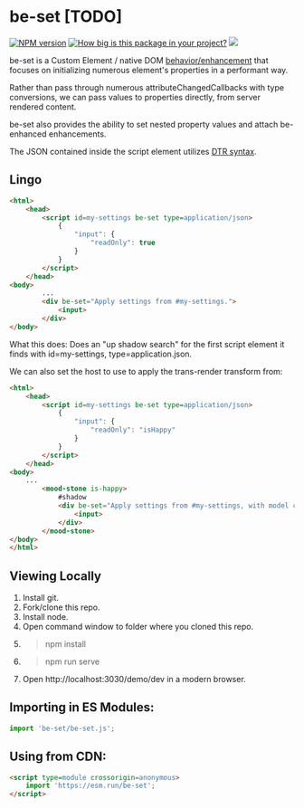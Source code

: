 # be-set [TODO]

[![NPM version](https://badge.fury.io/js/be-set.png)](http://badge.fury.io/js/be-set)
[![How big is this package in your project?](https://img.shields.io/bundlephobia/minzip/be-set?style=for-the-badge)](https://bundlephobia.com/result?p=be-set)
<img src="http://img.badgesize.io/https://cdn.jsdelivr.net/npm/be-set?compression=gzip">

be-set is a Custom Element / native DOM [behavior/enhancement](https://github.com/bahrus/be-enhanced) that focuses on initializing numerous element's  properties in a performant way.  

Rather than pass through numerous attributeChangedCallbacks with type conversions, we can pass values to properties directly, from server rendered content.

be-set also provides the ability to set nested property values and attach be-enhanced enhancements.


The JSON contained inside the script element utilizes [DTR syntax](https://github.com/bahrus/trans-render).

## Lingo

```html
<html>
    <head>
        <script id=my-settings be-set type=application/json>
            {
                "input": {
                    "readOnly": true
                }
            }
        </script>
    </head>
<body>
        ...
        <div be-set="Apply settings from #my-settings.">
            <input>
        </div>
</body>
```

What this does:  Does an "up shadow search" for the first script element it finds with id=my-settings, type=application.json.

We can also set the host to use to apply the trans-render transform from:

```html
<html>
    <head>
        <script id=my-settings be-set type=application/json>
            {
                "input": {
                    "readOnly": "isHappy"
                }
            }
        </script>
    </head>
<body>
    ...
        <mood-stone is-happy>
            #shadow
            <div be-set="Apply settings from #my-settings, with model coming from host.">
                <input>
            </div>
        </mood-stone>
</body>
</html>
```

## Viewing Locally

1.  Install git.
2.  Fork/clone this repo.
3.  Install node.
4.  Open command window to folder where you cloned this repo.
5.  > npm install
6.  > npm run serve
7.  Open http://localhost:3030/demo/dev in a modern browser.

## Importing in ES Modules:

```JavaScript
import 'be-set/be-set.js';
```

## Using from CDN:

```html
<script type=module crossorigin=anonymous>
    import 'https://esm.run/be-set';
</script>
```


